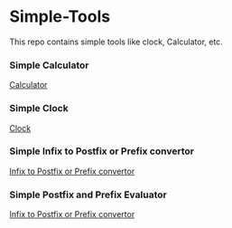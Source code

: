 # Simple-Tools

<p>This repo contains simple tools like clock, Calculator, etc.</p>

<h3>Simple Calculator</h3> <a href="https://raj457036.github.io/Simple-Tools/calculator.html">Calculator</a>
<h3>Simple Clock</h3> <a href="https://raj457036.github.io/Simple-Tools/Clock.html">Clock</a>
<h3>Simple Infix to Postfix or Prefix convertor</h3> <a href="https://raj457036.github.io/Simple-Tools/prefixAndPostfixConvertor.html">Infix to Postfix or Prefix convertor</a>
<h3>Simple Postfix and Prefix Evaluator</h3> <a href="https://raj457036.github.io/Simple-Tools/prefixAndPostfixEvaluator.html">Infix to Postfix or Prefix convertor</a>

